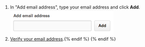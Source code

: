 
1. In "Add email address", type your email address and click **Add**.
   ![Email addition button](/assets/images/help/settings/add-email-address.png)
2. [Verify your email address](/articles/verifying-your-email-address).{% endif %}
{% endif %}
